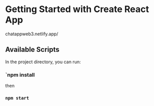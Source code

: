# Getting Started with Create React App

chatappweb3.netlify.app/

## Available Scripts

In the project directory, you can run:

### `npm install
then
### `npm start`







